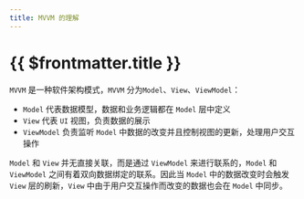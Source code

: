 ```yaml
---
title: MVVM 的理解
---
```


# {{ $frontmatter.title }}

`MVVM` 是一种软件架构模式，`MVVM` 分为`Model`、`View`、`ViewModel`：

- `Model` 代表数据模型，数据和业务逻辑都在 `Model` 层中定义
- `View` 代表 `UI` 视图，负责数据的展示
- `ViewModel` 负责监听 `Model` 中数据的改变并且控制视图的更新，处理用户交互操作

`Model` 和 `View` 并无直接关联，而是通过 `ViewModel` 来进行联系的，`Model` 和 `ViewModel` 之间有着双向数据绑定的联系。因此当 `Model` 中的数据改变时会触发 `View` 层的刷新，`View` 中由于用户交互操作而改变的数据也会在 `Model` 中同步。
